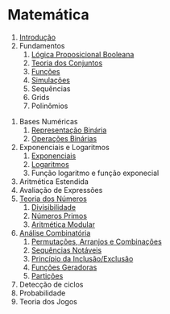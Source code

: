 Matemática
==========

1. [Introdução](slides/intro/intro.pdf)
1. Fundamentos
    1. [Lógica Proposicional Booleana](slides/logica_booleana/logica_booleana.pdf)
    1. [Teoria dos Conjuntos](slides/teoria_dos_conjutos/teoria_dos_conjuntos.pdf)
    1. [Funções](slides/funcoes/funcoes.pdf)
    1. [Simulações](slides/simulacoes/simulacoes.pdf)
    1. Sequências
    1. Grids
    1. Polinômios
<!-- Algoritmo de Horner -->
1. Bases Numéricas
    1. [Representação Binária](slides/representacao_binaria/representacao_binaria.pdf)
    1. [Operações Binárias](slides/operacoes_binarias/operacoes_binarias.pdf)
1. Exponenciais e Logaritmos
    1. [Exponenciais](slides/exponenciais/exponenciais.pdf)
    1. [Logaritmos](slides/logaritmos/logaritmos.pdf)
    1. Função logaritmo e função exponecial
1. Aritmética Estendida
1. Avaliação de Expressões
1. [Teoria dos Números](text/Teoria_dos_Numeros.md)
    1. [Divisibilidade](text/Divisibilidade.md)
    1. [Números Primos](text/Primalidade.md)
    1. [Aritmética Modular](text/Aritmetica_Modular.md)
1. [Análise Combinatória](text/Combinatoria.md)
    1. [Permutações, Arranjos e Combinações](text/Permutacoes.md)
    1. [Sequências Notáveis](text/Sequencias_Notaveis.md)
    1. [Princípio da Inclusão/Exclusão](text/Inclusao_Exclusao.md)
    1. [Funções Geradoras](text/Funcoes_Geradoras.md)
    1. [Partições](text/Particoes.md)
1. Detecção de ciclos
1. Probabilidade
1. Teoria dos Jogos
